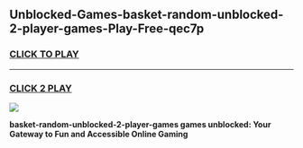 
## Unblocked-Games-basket-random-unblocked-2-player-games-Play-Free-qec7p
<h3>
<a href="https://premium76.site?title=basket-random-unblocked-2-player-games&ref=24M">CLICK TO PLAY</a></h3>
<hr>

<h3>
<a href="https://premium76.site?title=basket-random-unblocked-2-player-games&ref=24M">CLICK 2 PLAY</a>
  
</h3>

<a href="https://premium76.site?title=basket-random-unblocked-2-player-games&ref=24M"><img src="https://clearcache.store/games.png"></a>


**basket-random-unblocked-2-player-games games unblocked: Your Gateway to Fun and Accessible Online Gaming**
